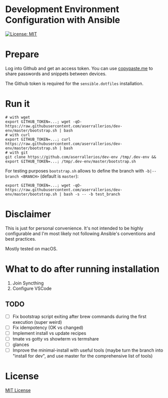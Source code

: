 Development Environment Configuration with Ansible
==================================================

[![License: MIT](https://img.shields.io/badge/license-MIT%20License-blue.svg)](https://raw.githubusercontent.com/aserrallerios/dev-env/master/LICENSE)

# Prepare

Log into Github and get an access token. You can use [copypaste.me](https://copypaste.me) to share passwords and snippets between devices.

The Github token is required for the `sensible.dotfiles` installation.

# Run it

```shell
# with wget
export GITHUB_TOKEN=...; wget -qO- https://raw.githubusercontent.com/aserrallerios/dev-env/master/bootstrap.sh | bash
# with curl
export GITHUB_TOKEN=...; curl https://raw.githubusercontent.com/aserrallerios/dev-env/master/bootstrap.sh | bash
# with git
git clone https://github.com/aserrallerios/dev-env /tmp/.dev-env && export GITHUB_TOKEN=...; /tmp/.dev-env/master/bootstrap.sh
```

For testing purposes `bootstrap.sh` allows to define the branch with `-b|--branch <BRANCH>` (default is `master`):

```shell
export GITHUB_TOKEN=...; wget -qO- https://raw.githubusercontent.com/aserrallerios/dev-env/master/bootstrap.sh | bash -s -- -b test_branch
```

# Disclaimer

This is just for personal convenience. It's not intended to be highly configurable and I'm most likely not following Ansible's conventions and best practices.

Mostly tested on macOS.

# What to do after running installation

1. Join Syncthing
2. Configure VSCode

## TODO

- [ ] Fix bootstrap script exiting after brew commands during the first execution (super weird)
- [ ] Fix idempotency (OK vs changed)
- [ ] Implement install vs update recipes
- [ ] tmate vs gotty vs showterm vs termshare
- [ ] glances
- [ ] Improve the minimal-install with useful tools (maybe turn the branch into "install for dev", and use master for the comprehensive list of tools)

# License

[MIT License](LICENSE)
